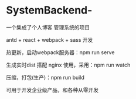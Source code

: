 # SystemBackend-
一个集成了个人博客
管理系统的项目

antd + react + webpack + sass 开发

热更新，启动webpack服务器：npm run serve

生成实时dist
搭配 nginx 使用，采用：npm run watch

压缩，打包(生产)：npm run build

可用于开发企业级产品，和各种从零开发
